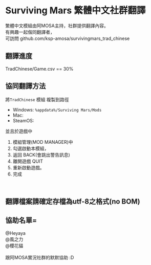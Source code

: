 # Surviving Mars 繁體中文社群翻譯 

繁體中文模組由阿MOSA主持，社群提供翻譯內容。<br />
有興趣一起偕同翻譯者，<br />
可訪問 github.com/ksp-amosa/survivingmars_trad_chinese <br />

## 翻譯進度
TradChinese/Game.csv == 30%

## 協同翻譯方法
將`TradChinese` 模組 複製到路徑

* Windows: `%appdata%/Surviving Mars/Mods` <br />
* Mac:  <br />
* SteamOS:  <br />

並且於遊戲中 
1. 模組管理(MOD MANAGER)中
2. 勾選啟動本模組，
3. 返回 BACK(會跳出警告訊息)
4. 離開遊戲 QUIT
4. 重新啟動遊戲。
5. 完成
<br />


## 翻譯檔案請確定存檔為utf-8之格式(no BOM)

## 協助名單= 
@Heyaya<br />
@風之力<br />
@櫻花貓<br />
<br />
跟阿MOSA實況社群的默默協助 :D<br />
